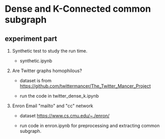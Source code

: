 # Dense and K-Connected common subgraph

## experiment part

1. Synthetic test to study the run time.

    - synthetic.ipynb
    
2. Are Twitter graphs homophilous?

    - dataset is from https://github.com/twittermancer/The_Twitter_Mancer_Project
    
    - run the code in twitter_dense_k.ipynb
   
3. Enron Email "mailto" and "cc" network

   - dataset https://www.cs.cmu.edu/~./enron/
   
   - run code in enron.ipynb for preprocessing and extracting common subgraph.
